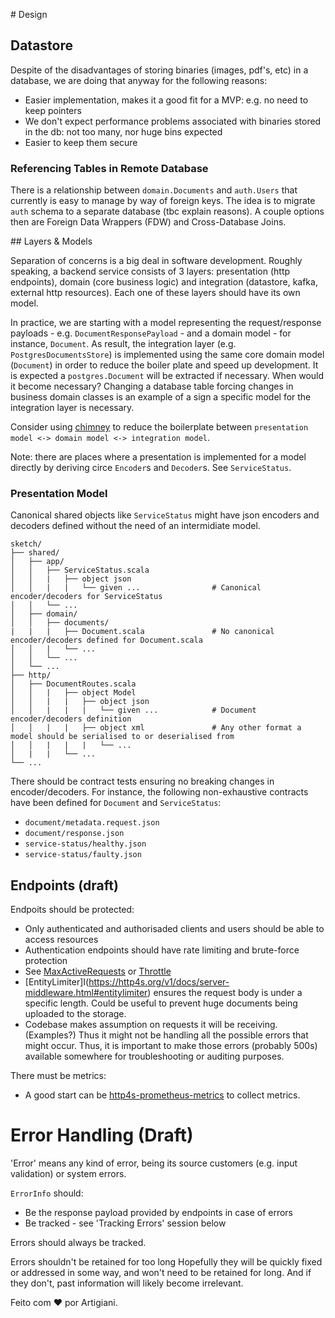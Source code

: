 # Design

## Datastore

Despite of the disadvantages of storing binaries (images, pdf's, etc) in a database,
we are doing that anyway for the following reasons:

- Easier implementation, makes it a good fit for a MVP: e.g. no need to keep pointers
- We don't expect performance problems associated with binaries stored in the db: not too many, nor huge bins expected
- Easier to keep them secure

### Referencing Tables in Remote Database

There is a relationship between `domain.Documents` and `auth.Users` that currently is easy to manage by way of foreign keys.
The idea is to migrate `auth` schema to a separate database (tbc explain reasons).
A couple options then are Foreign Data Wrappers (FDW) and Cross-Database Joins.

## Layers & Models

Separation of concerns is a big deal in software development. Roughly speaking, a backend service consists of 3 layers:
presentation (http endpoints), domain (core business logic) and integration (datastore, kafka, external http resources).
Each one of these layers should have its own model.

In practice, we are starting with a model representing the request/response payloads - e.g. `DocumentResponsePayload` - and a domain model - for instance, `Document`.
As result, the integration layer (e.g. `PostgresDocumentsStore`) is implemented using the same core domain model (`Document`) in order to reduce the boiler plate and speed up development.
It is expected a `postgres.Document` will be extracted if necessary. When would it become necessary?
Changing a database table forcing changes in business domain classes is an example of
a sign a specific model for the integration layer is necessary.

Consider using [chimney](https://github.com/scalalandio/chimney) to reduce the boilerplate between `presentation model <-> domain model <-> integration model`.

Note: there are places where a presentation is implemented for a model directly by deriving circe `Encoder`s and `Decoder`s. See `ServiceStatus`.

### Presentation Model

Canonical shared objects like `ServiceStatus` might have json encoders and decoders defined without the need of an intermidiate model.

```
sketch/
├── shared/
│   ├── app/
│   │   ├── ServiceStatus.scala
│   │   |   ├── object json
│   │   |   |   └── given ...                # Canonical encoder/decoders for ServiceStatus
│   │   └── ...
│   ├── domain/
│   │   ├── documents/
|   |   |   ├── Document.scala               # No canonical encoder/decoders defined for Document.scala
│   │   |   └── ...
│   │   └── ...
│   └── ...
├── http/
│   ├── DocumentRoutes.scala
│   │   |   ├── object Model
│   │   |   |   ├── object json
│   │   |   |   |   └── given ...            # Document encoder/decoders definition
│   │   |   |   ├── object xml               # Any other format a model should be serialised to or deserialised from
│   │   |   |   |   └── ...
│   |   |   └── ...
└── ...
```

There should be contract tests ensuring no breaking changes in encoder/decoders.
For instance, the following non-exhaustive contracts have been defined for `Document` and `ServiceStatus`:
- `document/metadata.request.json`
- `document/response.json`
- `service-status/healthy.json`
- `service-status/faulty.json`

## Endpoints (draft)

Endpoits should be protected:

- Only authenticated and authorisaded clients and users should be able to access resources
- Authentication endpoints should have rate limiting and brute-force protection
- See [MaxActiveRequests](https://http4s.org/v1/docs/server-middleware.html#maxactiverequests) or [Throttle](https://http4s.org/v1/docs/server-middleware.html#maxactiverequests)
- [EntityLimiter]I(https://http4s.org/v1/docs/server-middleware.html#entitylimiter) ensures the request body is under a specific length. Could be useful to prevent huge documents being uploaded to the storage.
- Codebase makes assumption on requests it will be receiving. (Examples?) Thus it might not be handling all the possible errors that might occur. Thus, it is important to make those errors (probably 500s) available somewhere for troubleshooting or auditing purposes.

There must be metrics:

- A good start can be [http4s-prometheus-metrics](https://http4s.github.io/http4s-prometheus-metrics/) to collect metrics.

# Error Handling (Draft)

'Error' means any kind of error, being its source customers (e.g. input validation) or system errors.

`ErrorInfo` should:

- Be the response payload provided by endpoints in case of errors
- Be tracked - see 'Tracking Errors' session below

Errors should always be tracked.

Errors shouldn't be retained for too long Hopefully they will be quickly fixed or addressed in some way, and won't need to be retained for long. And if they don't, past information will likely become irrelevant.

Feito com ❤️ por Artigiani.
